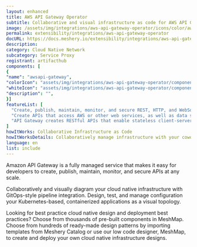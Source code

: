 ```yaml
---
layout: enhanced
title: AWS API Gateway Operator
subtitle: Collaborative and visual infrastructure as code for AWS API Gateway Operator
image: /assets/img/integrations/aws-api-gateway-operator/icons/color/aws-api-gateway-operator-color.svg
permalink: extensibility/integrations/aws-api-gateway-operator
docURL: https://docs.meshery.io/extensibility/integrations/aws-api-gateway-operator
description: 
category: Cloud Native Network
subcategory: Service Proxy
registrant: artifacthub
components: [
{
"name": "awsapi-gateway",
"colorIcon": "assets/img/integrations/aws-api-gateway-operator/components/awsapi-gateway/icons/color/awsapi-gateway-color.svg",
"whiteIcon": "assets/img/integrations/aws-api-gateway-operator/components/awsapi-gateway/icons/white/awsapi-gateway-white.svg",
"description": "",
}]
featureList: [
  "Create, publish, maintain, monitor, and secure REST, HTTP, and WebSocket APIs at any scale.",
  "Create APIs that access AWS or other web services, as well as data stored in the AWS Cloud.",
  "API Gateway creates RESTful APIs that enable stateless client-server communication."
]
howItWorks: Collaborative Infrastructure as Code
howItWorksDetails: Collaboratively manage infrastructure with your coworkers synchronously sharing the same designs.
language: en
list: include
---
```

<p>
Amazon API Gateway is a fully managed service that makes it easy for developers to create, publish, maintain, monitor, and secure APIs at any scale.
</p>
<p>
    Collaboratively and visually diagram your cloud native infrastructure with GitOps-style pipeline integration. Design, test, and manage configuration your Kubernetes-based, containerized applications as a visual topology.
</p>
<p>
    Looking for best practice cloud native design and deployment best practices? Choose from thousands of pre-built components in MeshMap. Choose from hundreds of ready-made design patterns by importing templates from Meshery Catalog or use our low code designer, MeshMap, to create and deploy your own cloud native infrastructure designs.
</p>
